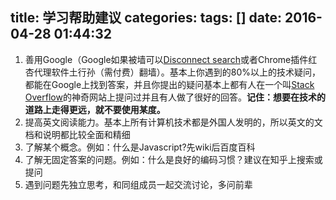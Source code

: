 title: 学习帮助建议
categories: 
tags: []
date: 2016-04-28 01:44:32
---
1. 善用Google（Google如果被墙可以[Disconnect search][1]或者Chrome插件红杏代理软件土行孙（需付费）翻墙）。基本上你遇到的80%以上的技术疑问，都能在Google上找到答案，并且你提出的疑问基本上都有人在一个叫[Stack Overflow][2]的神奇网站上提问过并且有人做了很好的回答。**记住：想要在技术的道路上走得更远，就不要使用某度。**
2. 提高英文阅读能力。基本上所有计算机技术都是外国人发明的，所以英文的文档和说明都比较全面和精细
3. 了解某个概念。例如：什么是Javascript?先wiki后百度百科
4. 了解无固定答案的问题。例如：什么是良好的编码习惯？建议在知乎上搜索或提问
5. 遇到问题先独立思考，和同组成员一起交流讨论，多问前辈


  [1]: https://search.disconnect.me/searchTerms/
  [2]: http://stackoverflow.com/